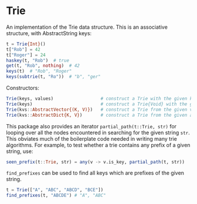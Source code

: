 # Trie

An implementation of the Trie data structure. This is an associative
structure, with AbstractString keys:

```julia
t = Trie{Int}()
t["Rob"] = 42
t["Roger"] = 24
haskey(t, "Rob")  # true
get(t, "Rob", nothing)  # 42
keys(t)  # "Rob", "Roger"
keys(subtrie(t, "Ro"))  # "b", "ger"
```

Constructors:

```julia
Trie(keys, values)                  # construct a Trie with the given keys and values
Trie(keys)                          # construct a Trie{Void} with the given keys and with values = nothing
Trie(kvs::AbstractVector{(K, V)})   # construct a Trie from the given vector of (key, value) pairs
Trie(kvs::AbstractDict{K, V})       # construct a Trie from the given associative structure
```

This package also provides an iterator `partial_path(t::Trie, str)` for looping
over all the nodes encountered in searching for the given string `str`.
This obviates much of the boilerplate code needed in writing many trie
algorithms. For example, to test whether a trie contains any prefix of a
given string, use:

```julia
seen_prefix(t::Trie, str) = any(v -> v.is_key, partial_path(t, str))
```

`find_prefixes` can be used to find all keys which are prefixes of the given string.

```julia
t = Trie(["A", "ABC", "ABCD", "BCE"])
find_prefixes(t, "ABCDE") # "A", "ABC"
```